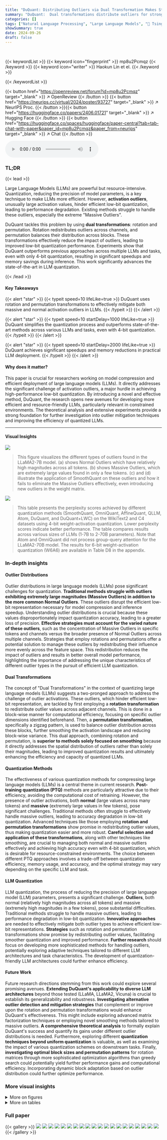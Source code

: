 ```yaml
---
title: "DuQuant: Distributing Outliers via Dual Transformation Makes Stronger Quantized LLMs"
summary: "DuQuant:  Dual transformations distribute outliers for stronger quantized LLMs."
categories: []
tags: ["Natural Language Processing", "Large Language Models", "🏢 Tsinghua University",]
showSummary: true
date: 2024-09-26
draft: false
---
```


<br>

{{< keywordList >}}
{{< keyword icon="fingerprint" >}} mp8u2Pcmqz {{< /keyword >}}
{{< keyword icon="writer" >}} Haokun Lin et el. {{< /keyword >}}
 
{{< /keywordList >}}

{{< button href="https://openreview.net/forum?id=mp8u2Pcmqz" target="_blank" >}}
↗ OpenReview
{{< /button >}}
{{< button href="https://neurips.cc/virtual/2024/poster/93727" target="_blank" >}}
↗ NeurIPS Proc.
{{< /button >}}{{< button href="https://huggingface.co/papers/2406.01721" target="_blank" >}}
↗ Hugging Face
{{< /button >}}
{{< button href="https://huggingface.co/spaces/huggingface/paper-central?tab=tab-chat-with-paper&paper_id=mp8u2Pcmqz&paper_from=neurips" target="_blank" >}}
↗ Chat
{{< /button >}}



<audio controls>
    <source src="https://ai-paper-reviewer.com/mp8u2Pcmqz/podcast.wav" type="audio/wav">
    Your browser does not support the audio element.
</audio>


### TL;DR


{{< lead >}}

Large Language Models (LLMs) are powerful but resource-intensive. Quantization, reducing the precision of model parameters, is a key technique to make LLMs more efficient. However, **activation outliers**, unusually large activation values, hinder efficient low-bit quantization, leading to performance degradation. Existing methods struggle to handle these outliers, especially the extreme "Massive Outliers".

DuQuant tackles this problem by using **dual transformations**: rotation and permutation.  Rotation redistributes outliers across channels, and permutation balances their distribution across blocks. These transformations effectively reduce the impact of outliers, leading to improved low-bit quantization performance.  Experiments show that DuQuant outperforms previous approaches across multiple LLMs and tasks, even with only 4-bit quantization, resulting in significant speedups and memory savings during inference. This work significantly advances the state-of-the-art in LLM quantization.

{{< /lead >}}


#### Key Takeaways

{{< alert "star" >}}
{{< typeit speed=10 lifeLike=true >}} DuQuant uses rotation and permutation transformations to effectively mitigate both massive and normal activation outliers in LLMs. {{< /typeit >}}
{{< /alert >}}

{{< alert "star" >}}
{{< typeit speed=10 startDelay=1000 lifeLike=true >}} DuQuant simplifies the quantization process and outperforms state-of-the-art methods across various LLMs and tasks, even with 4-bit quantization. {{< /typeit >}}
{{< /alert >}}

{{< alert "star" >}}
{{< typeit speed=10 startDelay=2000 lifeLike=true >}} DuQuant achieves significant speedups and memory reductions in practical LLM deployment. {{< /typeit >}}
{{< /alert >}}

#### Why does it matter?
This paper is crucial for researchers working on model compression and efficient deployment of large language models (LLMs).  It directly addresses the significant challenge of activation outliers, a major hurdle in achieving high-performance low-bit quantization. By introducing a novel and effective method, DuQuant, the research opens new avenues for developing more efficient and resource-friendly LLMs, particularly relevant in constrained environments. The theoretical analysis and extensive experiments provide a strong foundation for further investigation into outlier mitigation techniques and improving the efficiency of quantized LLMs.

------
#### Visual Insights



![](https://ai-paper-reviewer.com/mp8u2Pcmqz/figures_1_1.jpg)

> This figure visualizes the different types of outliers found in the LLaMA2-7B model. (a) shows Normal Outliers which have relatively high magnitudes across all tokens. (b) shows Massive Outliers, which are extremely large values found in only a few tokens. (c) and (d) illustrate the application of SmoothQuant on these outliers and how it fails to eliminate the Massive Outliers effectively, even introducing new outliers in the weight matrix.





![](https://ai-paper-reviewer.com/mp8u2Pcmqz/tables_6_1.jpg)

> This table presents the perplexity scores achieved by different quantization methods (SmoothQuant, OmniQuant, AffineQuant, QLLM, Atom, DuQuant, and DuQuant+LWC) on the WikiText2 and C4 datasets using 4-bit weight-activation quantization.  Lower perplexity scores indicate better performance. The table compares results across various sizes of LLMs (1-7B to 2-70B parameters).  Note that Atom and OmniQuant did not process group-query attention for the LLaMA2-70B model.  The results for 6-bit weight-activation quantization (W6A6) are available in Table D8 in the appendix.





### In-depth insights


#### Outlier Distributions
Outlier distributions in large language models (LLMs) pose significant challenges for quantization.  **Traditional methods struggle with outliers exhibiting extremely large magnitudes (Massive Outliers) in addition to the more common Normal Outliers**.  These outliers disrupt the efficient low-bit representation necessary for model compression and inference speedup.  Understanding outlier distributions is crucial because these values disproportionately impact quantization accuracy, leading to a greater loss of precision.  **Effective strategies must account for the varied nature of these outliers**, such as the concentration of Massive Outliers in specific tokens and channels versus the broader presence of Normal Outliers across multiple channels.  Strategies that employ rotations and permutations offer a potential solution to manage these outliers by redistributing their influence more evenly across the feature space.  This redistribution reduces the impact of outliers and results in better overall model performance, highlighting the importance of addressing the unique characteristics of different outlier types in the pursuit of efficient LLM quantization.

#### Dual Transformations
The concept of "Dual Transformations" in the context of quantizing large language models (LLMs) suggests a two-pronged approach to address the challenge of outlier activations.  These outliers, which hinder efficient low-bit representation, are tackled by first employing a **rotation transformation** to redistribute outlier values across adjacent channels. This is done in a block-wise manner for computational efficiency, focusing on specific outlier dimensions identified beforehand.  Then, a **permutation transformation**, specifically a zigzag pattern, is used to balance outlier distribution across these blocks, further smoothing the activation landscape and reducing block-wise variance.  This dual approach, combining rotation and permutation, is **superior to methods solely focused on smoothing** because it directly addresses the spatial distribution of outliers rather than solely their magnitudes, leading to improved quantization results and ultimately enhancing the efficiency and capacity of quantized LLMs.

#### Quantization Methods
The effectiveness of various quantization methods for compressing large language models (LLMs) is a central theme in current research.  **Post-training quantization (PTQ)** methods are particularly attractive due to their efficiency, avoiding the computational cost of retraining.  However, the presence of outlier activations, both **normal** (large values across many tokens) and **massive** (extremely large values in few tokens), pose significant challenges.  Traditional methods often struggle to effectively handle massive outliers, leading to accuracy degradation in low-bit quantization.  Advanced techniques like those employing **rotation and permutation transformations** show promise in redistributing outlier values, thus making quantization easier and more robust.  **Careful selection and application of these transformations**, along with other techniques like smoothing, are crucial to managing both normal and massive outliers effectively and achieving high accuracy even with 4-bit quantization, which is desirable for resource-constrained environments. The choice between different PTQ approaches involves a trade-off between quantization efficiency, memory usage, and accuracy, and the optimal strategy may vary depending on the specific LLM and task.

#### LLM Quantization
LLM quantization, the process of reducing the precision of large language model (LLM) parameters, presents a significant challenge.  **Outliers**, both normal (relatively high magnitudes across all tokens) and massive (extremely high magnitudes in a few tokens), pose substantial difficulties.  Traditional methods struggle to handle massive outliers, leading to performance degradation in low-bit quantization.  **Innovative approaches** are needed to effectively mitigate both outlier types to achieve efficient low-bit representations.  **Strategies** such as rotation and permutation transformations show promise by redistributing outlier values, facilitating smoother quantization and improved performance.  **Further research** should focus on developing more sophisticated methods for handling outliers, potentially exploring adaptive techniques tailored to different LLM architectures and task characteristics.  The development of quantization-friendly LLM architectures could further enhance efficiency.

#### Future Work
Future research directions stemming from this work could explore several promising avenues. **Extending DuQuant's applicability to diverse LLM architectures** beyond those tested (LLaMA, LLaMA2, Vicuna) is crucial to establish its generalizability and robustness.  **Investigating alternative outlier detection and mitigation strategies** that complement or improve upon the rotation and permutation transformations would enhance DuQuant's effectiveness.  This might include exploring advanced matrix factorization techniques or employing novel smoothing methods tailored to massive outliers.  **A comprehensive theoretical analysis** to formally explain DuQuant's success and quantify its gains under different outlier distributions is needed.  Furthermore, exploring different **quantization techniques beyond uniform quantization** is valuable, as well as examining the impact of various quantization schemes on downstream tasks.  Finally, **investigating optimal block sizes and permutation patterns** for rotation matrices through more sophisticated optimization algorithms than greedy search could potentially yield further performance gains and computational efficiency.  Incorporating dynamic block adaptation based on outlier distribution could further optimize performance.


### More visual insights

<details>
<summary>More on figures
</summary>


![](https://ai-paper-reviewer.com/mp8u2Pcmqz/figures_3_1.jpg)

> This figure illustrates the step-by-step process of DuQuant in handling both normal and massive outliers in activation matrices.  Panel (a) shows the three-step process for normal outliers: an initial rotation to group outliers within blocks, a permutation to redistribute them evenly, and a final rotation for smoothing. Panel (b) compares the massive outlier distribution before and after DuQuant application, highlighting the effectiveness of the method. Panel (c) provides a concrete example of how the rotation and permutation transformations reduce outliers in a sample matrix.


![](https://ai-paper-reviewer.com/mp8u2Pcmqz/figures_8_1.jpg)

> This figure visualizes the different types of outliers found in the LLaMA2-7B model.  Panel (a) shows Normal Outliers, which have relatively high magnitudes across many tokens. Panel (b) shows Massive Outliers, which have extremely high magnitudes but are present in only a few tokens. Panels (c) and (d) demonstrate that the SmoothQuant method struggles to effectively mitigate Massive Outliers, even leading to the creation of new outliers.


![](https://ai-paper-reviewer.com/mp8u2Pcmqz/figures_8_2.jpg)

> This figure illustrates the steps involved in the DuQuant method for handling activation outliers in LLMs.  It shows how the method uses a combination of rotation and permutation transformations to reduce outliers.  Panel (a) demonstrates the process for Normal Outliers, showing how initial rotation reduces outliers within blocks, then permutation distributes them evenly across blocks, and finally a second rotation further smooths the activations. Panel (b) displays the difference in Massive Outliers before and after applying DuQuant, highlighting its effectiveness. Panel (c) uses a sample matrix to visually depict the reduction of outliers through each step of the process.


![](https://ai-paper-reviewer.com/mp8u2Pcmqz/figures_9_1.jpg)

> This figure shows how the DuQuant method reduces outliers in activation matrices.  It illustrates the three-step process: a rotation to reduce outliers within blocks, a permutation to evenly distribute outliers across blocks, and a final rotation for smoothing.  The figure uses visualizations to demonstrate the effectiveness of the approach on both normal and massive outliers. A sample matrix is given to show the reduction of outliers after each transformation step.


![](https://ai-paper-reviewer.com/mp8u2Pcmqz/figures_25_1.jpg)

> This figure visualizes the different types of outliers found in the LLaMA2-7B model.  Panel (a) shows Normal Outliers which have relatively high magnitudes across all tokens. Panel (b) displays Massive Outliers, characterized by extremely high values (around 1400) concentrated in a small number of tokens. Panels (c) and (d) demonstrate that the SmoothQuant method fails to effectively address these Massive Outliers; showing the persistence of large activations in the activation matrix (c) and the generation of new outliers in the weight matrix (d).


![](https://ai-paper-reviewer.com/mp8u2Pcmqz/figures_26_1.jpg)

> This figure visualizes the different types of outliers found in the LLaMA2-7B model.  Panel (a) shows Normal Outliers, which are activations with relatively high magnitudes across all token sequences in the attention key projection. Panel (b) shows Massive Outliers, which are activations with extremely high magnitudes (around 1400) but only at very few tokens in the feed-forward network (FFN) down projection. Panels (c) and (d) demonstrate that the SmoothQuant method struggles to effectively mitigate Massive Outliers, showing its failure to eliminate these outliers and even resulting in the emergence of new outliers in both the activation and weight matrices.


![](https://ai-paper-reviewer.com/mp8u2Pcmqz/figures_26_2.jpg)

> This figure visualizes the different types of outliers (Normal and Massive) found in the LLaMA2-7B model.  Panel (a) shows Normal Outliers as relatively high activation magnitudes across all tokens. Panel (b) shows Massive Outliers as extremely high magnitudes in a small subset of tokens. Panels (c) and (d) demonstrate that the SmoothQuant method struggles to effectively handle Massive Outliers, even leading to the creation of new outliers in the weight matrix.


![](https://ai-paper-reviewer.com/mp8u2Pcmqz/figures_27_1.jpg)

> This figure visualizes the different types of outliers found in the LLaMA2-7B model.  Panel (a) shows Normal Outliers, which have relatively high magnitudes across all tokens. Panel (b) shows Massive Outliers, which have extremely high magnitudes at very few tokens. Panel (c) demonstrates the failure of SmoothQuant to effectively mitigate Massive Outliers in the activation matrix, and Panel (d) shows that SmoothQuant even introduces new outliers in the weight matrix.


![](https://ai-paper-reviewer.com/mp8u2Pcmqz/figures_27_2.jpg)

> This figure visualizes different types of outliers in the LLaMA2-7B model.  Panel (a) shows Normal Outliers with relatively high magnitudes across all tokens. Panel (b) shows Massive Outliers with extremely high magnitudes (around 1400) in very few tokens. Panels (c) and (d) illustrate the failure of SmoothQuant to effectively handle Massive Outliers, highlighting its struggle and the emergence of new outliers after applying the method.


![](https://ai-paper-reviewer.com/mp8u2Pcmqz/figures_27_3.jpg)

> This figure visualizes the different types of outliers present in the LLaMA2-7B model.  Panel (a) shows normal outliers with relatively high magnitudes across all tokens. Panel (b) shows massive outliers with extremely large values (around 1400) concentrated on very few tokens. Panels (c) and (d) demonstrate the ineffectiveness of SmoothQuant in handling massive outliers, showing that it fails to eliminate them and even introduces new outliers in both the activation and weight matrices.


![](https://ai-paper-reviewer.com/mp8u2Pcmqz/figures_28_1.jpg)

> This figure visualizes the different types of outliers present in the LLaMA2-7B model.  Panel (a) shows Normal Outliers, which have relatively high magnitudes across all tokens. Panel (b) shows Massive Outliers, characterized by extremely high values present in only a few tokens. Panels (c) and (d) demonstrate that the SmoothQuant method struggles to effectively address Massive Outliers, highlighting its limitations in handling these types of outliers during quantization.


![](https://ai-paper-reviewer.com/mp8u2Pcmqz/figures_28_2.jpg)

> This figure visualizes different types of outliers in the LLaMA2-7B model. (a) shows Normal Outliers with relatively high magnitudes across all tokens. (b) shows Massive Outliers with extremely high magnitudes at a few tokens.  (c) and (d) illustrate the limitations of SmoothQuant in handling Massive Outliers, showing that it fails to eliminate them and even creates new outliers in the weight matrix.


![](https://ai-paper-reviewer.com/mp8u2Pcmqz/figures_28_3.jpg)

> This figure visualizes the different types of outliers present in the LLaMA2-7B model. (a) and (b) show the distribution of normal and massive outliers in the activation matrices of the attention key projection and FFN down projection layers, respectively. (c) and (d) demonstrate the ineffectiveness of SmoothQuant in handling massive outliers, showing that it fails to eliminate them and even introduces new outliers in the weight matrix.


![](https://ai-paper-reviewer.com/mp8u2Pcmqz/figures_28_4.jpg)

> This figure visualizes the different types of outliers found in the LLaMA2-7B model.  Panel (a) shows Normal Outliers, which have relatively high magnitudes across all tokens. Panel (b) shows Massive Outliers, which are extremely large values found in a small number of tokens. Panels (c) and (d) demonstrate the limitations of the SmoothQuant method in handling these Massive Outliers, showing that it fails to completely eliminate them and even introduces new outliers in the weights.


</details>




<details>
<summary>More on tables
</summary>


![](https://ai-paper-reviewer.com/mp8u2Pcmqz/tables_6_2.jpg)
> This table presents the zero-shot results for several question answering tasks using the LLaMA1 model with 4-bit weight-activation quantization.  It shows the performance of different quantization methods (FP16, SmoothQuant, OS+, OmniQuant, AffineQuant, QLLM, Atom, DuQuant, and DuQuant+LWC) across various datasets (PIQA, ARC-E, ARC-C, BoolQ, HellaSwag, and WinoGrande).  The table highlights the performance improvements achieved by DuQuant compared to the baselines.

![](https://ai-paper-reviewer.com/mp8u2Pcmqz/tables_7_1.jpg)
> This table shows the zero-shot and five-shot performance of the Vicuna-v1.5-13B language model on the MMLU benchmark after applying 4-bit weight-activation quantization using the DuQuant method.  It compares the results to several baselines (SmoothQuant, OmniQuant, Atom), showing the effectiveness of DuQuant on this instruction-tuned model.  The results are broken down by category (STEM, Hums, Social, Others) for both zero-shot and five-shot settings.

![](https://ai-paper-reviewer.com/mp8u2Pcmqz/tables_7_2.jpg)
> This table presents the results of long-context generation experiments using 4-bit quantized Vicuna models.  It shows the performance of different quantization methods (SmoothQuant, OmniQuant, Atom, and DuQuant) compared to the full-precision (FP16) model on various long-context generation tasks from the LongBench benchmark.  The tasks cover different aspects of long-form text generation, including question answering, summarization, and code generation. The scores for each task provide a comprehensive evaluation of the models' abilities to generate high-quality text in long-context scenarios.

![](https://ai-paper-reviewer.com/mp8u2Pcmqz/tables_7_3.jpg)
> This table presents the perplexity scores achieved by different quantization methods on the WikiText2 and C4 datasets using 4-bit weight and activation quantization. Lower perplexity values indicate better performance.  The table compares DuQuant and DuQuant+LWC against several baselines (SmoothQuant, OmniQuant, AffineQuant, QLLM, Atom) across various LLM sizes (1-7B, 1-13B, 1-30B, 1-65B, 2-7B, 2-13B, 2-70B).  Note that Atom and OmniQuant results are incomplete for the LLaMA2-70B model.

![](https://ai-paper-reviewer.com/mp8u2Pcmqz/tables_8_1.jpg)
> This table presents the ablation study of different components in the DuQuant model. By removing or adding different components (smooth, rotation 1, permutation, rotation 2), the table shows the effect of each component on the final performance (WikiText2 and C4 perplexity) of the model using 4-bit weight-activation quantization.  It demonstrates the incremental improvement of the model's performance by adding these components.

![](https://ai-paper-reviewer.com/mp8u2Pcmqz/tables_8_2.jpg)
> This table presents the results of an ablation study evaluating the impact of different outlier types (Normal and Massive) on quantization performance when only using the smoothing technique.  It shows the perplexity scores (lower is better) on the WikiText2 and C4 datasets for LLaMA2-7B and LLaMA2-13B models under different outlier handling scenarios.  The results highlight that Massive outliers have a significantly more negative impact on quantization accuracy than Normal outliers.

![](https://ai-paper-reviewer.com/mp8u2Pcmqz/tables_8_3.jpg)
> This table presents the perplexity scores achieved by different quantization methods (SmoothQuant, OmniQuant, AffineQuant, QLLM, Atom, DuQuant, and DuQuant+LWC) on the WikiText2 and C4 datasets using 4-bit weight-activation quantization.  Lower perplexity scores indicate better performance.  The table compares results across various LLM sizes (1-7B, 1-13B, 1-30B, 1-65B, 2-7B, 2-13B, 2-70B), providing a comprehensive evaluation of each method's effectiveness in handling low-bit quantization.

![](https://ai-paper-reviewer.com/mp8u2Pcmqz/tables_9_1.jpg)
> This table presents the layer-wise speedup achieved by DuQuant during the pre-filling stage for 4-bit weight-activation quantization.  It shows the speedup factor obtained for different batch sizes (1, 4, and 16) on two different models, LLaMA2-7B and LLaMA2-13B. The results highlight the significant performance improvement gained by using DuQuant during the pre-filling phase of LLM inference.

![](https://ai-paper-reviewer.com/mp8u2Pcmqz/tables_9_2.jpg)
> This table presents the perplexity scores achieved by different methods for quantizing LLMs using 4-bit weight-activation quantization.  Lower perplexity indicates better performance. The table compares DuQuant and DuQuant+LWC against several state-of-the-art baseline methods across various LLM sizes (7B, 13B, 30B, 65B) from LLaMA and LLaMA2.  Results are shown for WikiText2 and C4 datasets. Note that Atom and OmniQuant did not process group-query attention for LLaMA2-70B.

![](https://ai-paper-reviewer.com/mp8u2Pcmqz/tables_9_3.jpg)
> This table presents the runtime comparison of different quantization methods (OmniQuant, AffineQuant, QLLM, Atom, and DuQuant) for three different LLaMA2 models (7B, 13B, and 70B) on a single NVIDIA A100 GPU.  The results highlight DuQuant's significant speed advantage over other methods, showing its efficiency in the quantization process.

![](https://ai-paper-reviewer.com/mp8u2Pcmqz/tables_17_1.jpg)
> This table presents the perplexity scores achieved by different quantization methods (SmoothQuant, OmniQuant, AffineQuant, QLLM, Atom, DuQuant, and DuQuant+LWC) on the WikiText2 and C4 datasets, using 4-bit weight-activation quantization.  Lower perplexity indicates better performance.  The table compares results across different sizes of LLaMA and LLaMA2 language models.  DuQuant+LWC represents DuQuant with learnable weight clipping.

![](https://ai-paper-reviewer.com/mp8u2Pcmqz/tables_18_1.jpg)
> This table presents the zero-shot and five-shot results of the Vicuna-v1.5-13B model on the MMLU benchmark using 4-bit weight-activation quantization.  It compares the performance of different quantization methods (FP16, SmoothQuant, OmniQuant, Atom, DuQuant, and DuQuant+LWC) across different subcategories of the MMLU benchmark (STEM, Hums, Social, Others) and provides the average performance across all subcategories. The table shows that DuQuant achieves competitive results compared to the full precision (FP16) model, particularly in the five-shot setting.

![](https://ai-paper-reviewer.com/mp8u2Pcmqz/tables_18_2.jpg)
> This table presents the zero-shot results on several question answering datasets for different sizes of LLaMA1 models using 4-bit weight and activation quantization.  It compares the performance of DuQuant against other state-of-the-art quantization methods (SmoothQuant, OS+, OmniQuant, AffineQuant, QLLM, Atom). The table shows the accuracy scores for each model on different datasets (PIQA, ARC-E, ARC-C, BoolQ, HellaSwag, WinoGrande) and the average accuracy across all datasets.

![](https://ai-paper-reviewer.com/mp8u2Pcmqz/tables_18_3.jpg)
> This table presents the zero-shot results for several common sense question answering tasks on the LLaMA1 model with 4-bit weight-activation quantization.  It shows the performance of different quantization methods (SmoothQuant, OS+, OmniQuant, AffineQuant, QLLM, Atom, DuQuant, and DuQuant+LWC) compared to the full precision (FP16) baseline.  The results are given for different model sizes (7B, 13B, 30B, and 65B parameters).  Additional results for LLaMA2 models and 6-bit quantization are available in the supplementary materials.

![](https://ai-paper-reviewer.com/mp8u2Pcmqz/tables_18_4.jpg)
> This table shows the zero-shot and five-shot results of the Vicuna-v1.5-13B model on the MMLU benchmark under 4-bit weight-activation quantization.  It compares the performance of different quantization methods (FP16, SmoothQuant, OmniQuant, Atom, DuQuant, DuQuant+LWC) across various sub-categories of the MMLU benchmark (STEM, Hums, Social, Others).  The results highlight the relative performance gains of DuQuant compared to other state-of-the-art quantization techniques.

![](https://ai-paper-reviewer.com/mp8u2Pcmqz/tables_19_1.jpg)
> This table shows the perplexity results on WikiText2 and C4 datasets for Mistral-7B and Phi2-2.8B models under 4-bit weight-activation quantization.  It compares the performance of several different quantization methods (FP16, RTN, SmoothQuant, OmniQuant, Atom, and DuQuant) to highlight the effectiveness of the DuQuant method, particularly in handling the challenges posed by massive outliers present in these models.

![](https://ai-paper-reviewer.com/mp8u2Pcmqz/tables_19_2.jpg)
> This table presents the perplexity scores achieved by various LLMs using different quantization methods. Lower perplexity values indicate better performance.  The table compares the performance of DuQuant against several state-of-the-art baseline methods for 4-bit weight-activation quantization across different sizes of LLMs. Results are shown for WikiText2 and C4 datasets. Note that Atom and OmniQuant did not process the group-query attention for LLaMA2-70B.

![](https://ai-paper-reviewer.com/mp8u2Pcmqz/tables_19_3.jpg)
> This table presents the perplexity scores achieved by different quantization methods (SmoothQuant, OmniQuant, AffineQuant, QLLM, Atom, DuQuant, and DuQuant+LWC) on the WikiText2 and C4 datasets using 4-bit weight-activation quantization.  Lower perplexity scores indicate better performance.  The table compares these methods against a floating-point (FP16) baseline across various sizes of LLaMA and LLaMA2 models.  Note that Atom and OmniQuant did not process group-query attention for LLaMA2-70B, and the W6A6 results are in Table D8.

![](https://ai-paper-reviewer.com/mp8u2Pcmqz/tables_20_1.jpg)
> This table shows the zero-shot results of the LLaMA1 model using 4-bit weight-activation quantization on several question answering tasks.  It compares the performance of different quantization methods (SmoothQuant, OS+, OmniQuant, AffineQuant, QLLM, Atom, DuQuant, and DuQuant+LWC) against the full precision floating point model (FP16). The results are presented as the accuracy achieved on each task (PIQA, ARC-E, ARC-C, BoolQ, HellaSwag, WinoGrande), and an average accuracy across all tasks.  The table also indicates that similar results for LLaMA2 models and using 6-bit quantization can be found in other tables within the appendix.

![](https://ai-paper-reviewer.com/mp8u2Pcmqz/tables_20_2.jpg)
> This table presents the results of zero-shot question answering (QA) experiments conducted on several LLaMA1 models using 4-bit weight-activation quantization.  It compares the performance of different quantization methods (FP16, SmoothQuant, OS+, OmniQuant, AffineQuant, QLLM, Atom, DuQuant, and DuQuant+LWC) across six different QA datasets (PIQA, ARC-E, ARC-C, BoolQ, HellaSwag, and WinoGrande).  The table shows the average accuracy across all datasets for each method and model.  Additional results for LLaMA2 models and using 6-bit quantization are available in supplementary tables.

![](https://ai-paper-reviewer.com/mp8u2Pcmqz/tables_21_1.jpg)
> This table presents the end-to-end pre-filling speedup results on the LLaMA2-7B model.  It shows the time taken for pre-filling using FP16 and DuQuant at different batch sizes (1, 2, and 3). The speedup is calculated as the ratio of FP16 time to DuQuant time for each batch size.  The results demonstrate the efficiency gains achieved by DuQuant in the pre-filling phase of LLM inference.

![](https://ai-paper-reviewer.com/mp8u2Pcmqz/tables_21_2.jpg)
> This table shows the peak memory usage (in GB) for the LLaMA2-7B model during the pre-filling phase under different batch sizes (1, 2, and 3). It compares the memory usage of the FP16 model with the DuQuant quantized model.  The 'Saving Factor' column indicates the reduction in memory usage achieved by DuQuant compared to FP16 for each batch size.  The results highlight the significant memory savings offered by DuQuant, particularly at smaller batch sizes.

![](https://ai-paper-reviewer.com/mp8u2Pcmqz/tables_21_3.jpg)
> This table presents the results of a decoding phase experiment on a single LLaMA2-7B layer using a batch size of 64. It compares the time taken and memory usage of different quantization methods: FP16 (full precision), SmoothQuant, QLLM, QuaRot, and DuQuant. The time is measured in milliseconds (ms), and the memory is in gigabytes (GB).  The table also shows the saving factor for time and memory usage compared to the FP16 baseline.  The OOM (Out Of Memory) entry for QLLM indicates that this method exceeded the available memory.  The results illustrate the relative efficiency of different quantization approaches during the decoding phase of LLM inference.

![](https://ai-paper-reviewer.com/mp8u2Pcmqz/tables_22_1.jpg)
> This table presents the results of an ablation study on the impact of rotation block size on the performance of the quantized models. The experiment was conducted on LLaMA2-7B and LLaMA2-13B models. The table shows that increasing block size generally improves model performance, likely due to more efficient transformations during the reshaping of original activation/weight matrices.  The perplexity on WikiText2 and C4 datasets, and the runtime are shown for different block sizes (4, 8, 16, 32, 64, 128).

![](https://ai-paper-reviewer.com/mp8u2Pcmqz/tables_22_2.jpg)
> This table presents the results of an ablation study on the number of rotation times used in the DuQuant method. The study was conducted on LLaMA2-7B and LLaMA2-13B models using different rotation times (1, 4, 16, 64, 256, 1024). The table shows the perplexity on WikiText2 and C4 datasets, as well as the time taken for each setting. The results indicate that increasing the number of rotations initially improves performance, but excessive rotations can lead to overfitting.

![](https://ai-paper-reviewer.com/mp8u2Pcmqz/tables_22_3.jpg)
> This table presents a comparison of different permutation algorithms used in the DuQuant method.  It shows the WikiText2 and C4 perplexity scores, the variance of activation magnitudes across blocks, and the computation time for each algorithm (w.o. Permutation, Random, Simulated Annealing, Zigzag). The results demonstrate the effectiveness of the Zigzag permutation in reducing variance while maintaining computational efficiency.

![](https://ai-paper-reviewer.com/mp8u2Pcmqz/tables_23_1.jpg)
> This table presents the results of applying the DuQuant method with randomly generated calibration data instead of using actual data from WikiText2 and C4 datasets. This tests the robustness of DuQuant against varying calibration settings, demonstrating the method's adaptability and performance even without specific calibration data.

![](https://ai-paper-reviewer.com/mp8u2Pcmqz/tables_23_2.jpg)
> This table presents the results of applying the DuQuant method to the LLaMA2-7B and LLaMA2-13B models using randomly generated calibration data instead of data from WikiText2.  It demonstrates the robustness of DuQuant, showing that it achieves comparable performance even without using specific calibration data.

![](https://ai-paper-reviewer.com/mp8u2Pcmqz/tables_23_3.jpg)
> This table presents the results of an ablation study conducted to evaluate the impact of varying the number of calibration samples used in the DuQuant quantization method on the LLaMA2-7B model.  The study explores how changing the number of samples (16, 32, 64, 128, and 256) affects the performance of the quantized model, measured in terms of perplexity on the WikiText2 and C4 datasets. The results show that the quantization performance is relatively insensitive to the number of calibration samples used, indicating that the averaging process inherent to DuQuant reduces the influence of individual samples on the final results.  This robustness is a key advantage of the approach.

![](https://ai-paper-reviewer.com/mp8u2Pcmqz/tables_24_1.jpg)
> This table compares the quantization settings used in the QuaRot and DuQuant methods.  It shows that QuaRot uses per-channel symmetric quantization for weights and per-token symmetric quantization for activations, while keeping query inputs in FP16 precision. In contrast, DuQuant employs per-channel asymmetric quantization for weights, per-token asymmetric quantization for activations, and per-token asymmetric quantization for query inputs. This highlights a key difference in the approaches taken by the two methods.

![](https://ai-paper-reviewer.com/mp8u2Pcmqz/tables_24_2.jpg)
> This table presents the perplexity scores achieved by different quantization methods (SmoothQuant, OmniQuant, AffineQuant, QLLM, Atom, DuQuant, and DuQuant+LWC) on the WikiText2 and C4 datasets using 4-bit weight-activation quantization.  Lower perplexity scores indicate better performance. The table compares the performance across various sizes of LLaMA and LLaMA2 models. Note that Atom and OmniQuant's results for the LLaMA2-70B model are incomplete due to unprocessed group-query attention.

![](https://ai-paper-reviewer.com/mp8u2Pcmqz/tables_24_3.jpg)
> This table presents the results of zero-shot question answering experiments conducted on four different sizes of the LLaMA1 large language model, each quantized using a 4-bit weight-activation method.  The table shows the performance of the models on six different tasks (PIQA, ARC-E, ARC-C, BoolQ, HellaSwag, WinoGrande), along with an average score across all six tasks.  The results are compared to a floating-point (FP16) baseline, highlighting the effectiveness of the quantization technique. The table also notes that results for LLaMA2 models and using a 6-bit weight-activation method are available in other tables within the paper's supplementary material.

![](https://ai-paper-reviewer.com/mp8u2Pcmqz/tables_24_4.jpg)
> This table compares the performance of DuQuant and QuaRot on the WikiText2 and C4 datasets for the LLaMA2-7B and LLaMA2-13B models using W4A4 (4-bit weight and activation) quantization.  It highlights the perplexity scores achieved by each method, offering a direct comparison of the two approaches on these benchmark datasets. The table demonstrates that DuQuant is superior to QuaRot in terms of achieving lower perplexity, suggesting a more effective quantization strategy.

![](https://ai-paper-reviewer.com/mp8u2Pcmqz/tables_24_5.jpg)
> This table presents a comparison of the quantization runtime for different models (LLaMA2-7B, LLaMA2-13B, and LLaMA2-70B) using various quantization methods (OmniQuant, AffineQuant, QLLM, Atom, and DuQuant) on a single NVIDIA A100 GPU.  The results highlight the significant speedup achieved by DuQuant compared to other methods.

</details>




### Full paper

{{< gallery >}}
<img src="https://ai-paper-reviewer.com/mp8u2Pcmqz/1.png" class="grid-w50 md:grid-w33 xl:grid-w25" />
<img src="https://ai-paper-reviewer.com/mp8u2Pcmqz/2.png" class="grid-w50 md:grid-w33 xl:grid-w25" />
<img src="https://ai-paper-reviewer.com/mp8u2Pcmqz/3.png" class="grid-w50 md:grid-w33 xl:grid-w25" />
<img src="https://ai-paper-reviewer.com/mp8u2Pcmqz/4.png" class="grid-w50 md:grid-w33 xl:grid-w25" />
<img src="https://ai-paper-reviewer.com/mp8u2Pcmqz/5.png" class="grid-w50 md:grid-w33 xl:grid-w25" />
<img src="https://ai-paper-reviewer.com/mp8u2Pcmqz/6.png" class="grid-w50 md:grid-w33 xl:grid-w25" />
<img src="https://ai-paper-reviewer.com/mp8u2Pcmqz/7.png" class="grid-w50 md:grid-w33 xl:grid-w25" />
<img src="https://ai-paper-reviewer.com/mp8u2Pcmqz/8.png" class="grid-w50 md:grid-w33 xl:grid-w25" />
<img src="https://ai-paper-reviewer.com/mp8u2Pcmqz/9.png" class="grid-w50 md:grid-w33 xl:grid-w25" />
<img src="https://ai-paper-reviewer.com/mp8u2Pcmqz/10.png" class="grid-w50 md:grid-w33 xl:grid-w25" />
<img src="https://ai-paper-reviewer.com/mp8u2Pcmqz/11.png" class="grid-w50 md:grid-w33 xl:grid-w25" />
<img src="https://ai-paper-reviewer.com/mp8u2Pcmqz/12.png" class="grid-w50 md:grid-w33 xl:grid-w25" />
<img src="https://ai-paper-reviewer.com/mp8u2Pcmqz/13.png" class="grid-w50 md:grid-w33 xl:grid-w25" />
<img src="https://ai-paper-reviewer.com/mp8u2Pcmqz/14.png" class="grid-w50 md:grid-w33 xl:grid-w25" />
<img src="https://ai-paper-reviewer.com/mp8u2Pcmqz/15.png" class="grid-w50 md:grid-w33 xl:grid-w25" />
<img src="https://ai-paper-reviewer.com/mp8u2Pcmqz/16.png" class="grid-w50 md:grid-w33 xl:grid-w25" />
<img src="https://ai-paper-reviewer.com/mp8u2Pcmqz/17.png" class="grid-w50 md:grid-w33 xl:grid-w25" />
<img src="https://ai-paper-reviewer.com/mp8u2Pcmqz/18.png" class="grid-w50 md:grid-w33 xl:grid-w25" />
<img src="https://ai-paper-reviewer.com/mp8u2Pcmqz/19.png" class="grid-w50 md:grid-w33 xl:grid-w25" />
<img src="https://ai-paper-reviewer.com/mp8u2Pcmqz/20.png" class="grid-w50 md:grid-w33 xl:grid-w25" />
{{< /gallery >}}